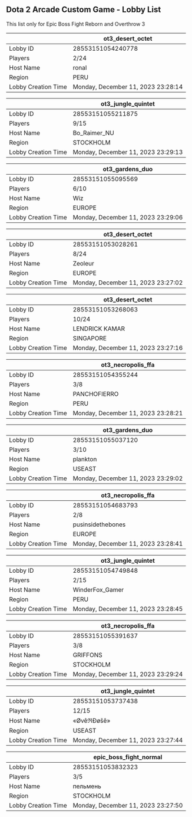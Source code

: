## Dota 2 Arcade Custom Game - Lobby List

This list only for Epic Boss Fight Reborn and Overthrow 3

|  | ot3_desert_octet |
| ------ | ------ |
| Lobby ID | 28553151054240778 |
| Players | 2/24 |
| Host Name | ronal |
| Region | PERU |
| Lobby Creation Time | Monday, December 11, 2023 23:28:14 |


|  | ot3_jungle_quintet |
| ------ | ------ |
| Lobby ID | 28553151055211875 |
| Players | 9/15 |
| Host Name | Bo_Raimer_NU |
| Region | STOCKHOLM |
| Lobby Creation Time | Monday, December 11, 2023 23:29:13 |


|  | ot3_gardens_duo |
| ------ | ------ |
| Lobby ID | 28553151055095569 |
| Players | 6/10 |
| Host Name | Wiz |
| Region | EUROPE |
| Lobby Creation Time | Monday, December 11, 2023 23:29:06 |


|  | ot3_desert_octet |
| ------ | ------ |
| Lobby ID | 28553151053028261 |
| Players | 8/24 |
| Host Name | Zeoleur |
| Region | EUROPE |
| Lobby Creation Time | Monday, December 11, 2023 23:27:02 |


|  | ot3_desert_octet |
| ------ | ------ |
| Lobby ID | 28553151053268063 |
| Players | 10/24 |
| Host Name | LENDRICK KAMAR |
| Region | SINGAPORE |
| Lobby Creation Time | Monday, December 11, 2023 23:27:16 |


|  | ot3_necropolis_ffa |
| ------ | ------ |
| Lobby ID | 28553151054355244 |
| Players | 3/8 |
| Host Name | PANCHOFIERRO |
| Region | PERU |
| Lobby Creation Time | Monday, December 11, 2023 23:28:21 |


|  | ot3_gardens_duo |
| ------ | ------ |
| Lobby ID | 28553151055037120 |
| Players | 3/10 |
| Host Name | plankton |
| Region | USEAST |
| Lobby Creation Time | Monday, December 11, 2023 23:29:02 |


|  | ot3_necropolis_ffa |
| ------ | ------ |
| Lobby ID | 28553151054683793 |
| Players | 2/8 |
| Host Name | pusinsidethebones |
| Region | EUROPE |
| Lobby Creation Time | Monday, December 11, 2023 23:28:41 |


|  | ot3_jungle_quintet |
| ------ | ------ |
| Lobby ID | 28553151054749848 |
| Players | 2/15 |
| Host Name | WinderFox_Gamer |
| Region | PERU |
| Lobby Creation Time | Monday, December 11, 2023 23:28:45 |


|  | ot3_necropolis_ffa |
| ------ | ------ |
| Lobby ID | 28553151055391637 |
| Players | 3/8 |
| Host Name | GRIFFONS |
| Region | STOCKHOLM |
| Lobby Creation Time | Monday, December 11, 2023 23:29:24 |


|  | ot3_jungle_quintet |
| ------ | ------ |
| Lobby ID | 28553151053737438 |
| Players | 12/15 |
| Host Name | «ØvêℜÐøšê» |
| Region | USEAST |
| Lobby Creation Time | Monday, December 11, 2023 23:27:44 |


|  | epic_boss_fight_normal |
| ------ | ------ |
| Lobby ID | 28553151053832323 |
| Players | 3/5 |
| Host Name | пельмень |
| Region | STOCKHOLM |
| Lobby Creation Time | Monday, December 11, 2023 23:27:50 |


